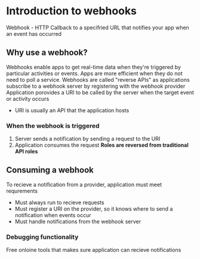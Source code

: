 #   Introduction to webhooks
Webhook - HTTP Callback to a specifried URL that notifies your app when an event has occurred

##  Why use a webhook?
Webhooks enable apps to get real-time data when they're triggered by particular activities or events.
Apps are more efficient when they do not need to poll a service.
Webhooks are called "reverse APIs" as applications subscribe to a webhook server by registering with the webhook provider
Application porovides a URI to be called by the server when the target event or activity occurs
* URI is usually an API that the application hosts
### When the webhook is triggered
1. Server sends a notification by sending a request to the URI
2. Application consumes the request
**Roles are reversed from traditional API roles**
## Consuming a webhook
To recieve a notification from a provider, application must meet requrements
* Must always run to recieve requests
* Must register a URI on the provider, so it knows where to send a notification when events occur
* Must handle notifications from the webhook server

### Debugging functionality
Free onloine tools that makes sure application can recieve notifications